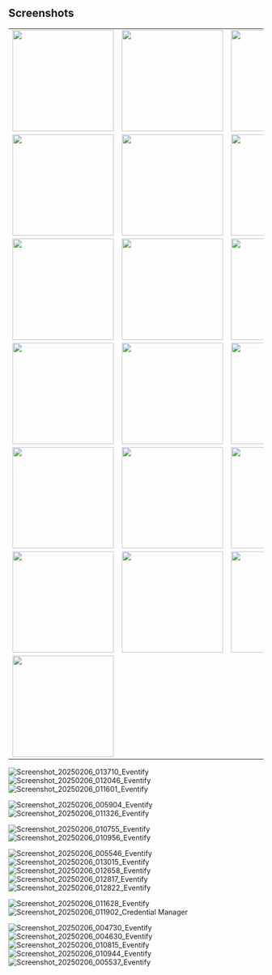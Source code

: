 
## Screenshots
<table>
  <tr>
    <td><img src="https://github.com/user-attachments/assets/1b34a635-8233-49bf-855e-eb78645aecc7" width="200"/></td>
    <td><img src="https://github.com/user-attachments/assets/bdaa7f53-49a9-4afd-ba17-6934842de7b1" width="200"/></td>
    <td><img src="https://github.com/user-attachments/assets/c45fec1d-cdd4-4192-8769-c14671c60222" width="200"/></td>
    <td><img src="https://github.com/user-attachments/assets/c45fec1d-cdd4-4192-8769-c14671c60222" width="200"/></td>
  </tr>
  <tr>
    <td><img src="https://github.com/user-attachments/assets/985fda55-4072-4525-ae1a-df57d5b5f3ae" width="200"/></td>
    <td><img src="https://github.com/user-attachments/assets/e56b5d26-46eb-4203-be80-f382cd68d3c7" width="200"/></td>
    <td><img src="https://github.com/user-attachments/assets/9639f402-fe29-4978-9f31-8ae16c991311" width="200"/></td>
  </tr>
  <tr>
    <td><img src="https://github.com/user-attachments/assets/e9716de2-8512-4156-bc1b-ef8a30ef083b" width="200"/></td>
    <td><img src="https://github.com/user-attachments/assets/544dc383-1ce6-4990-ab2e-b516a2456b8c" width="200"/></td>
    <td><img src="https://github.com/user-attachments/assets/4c08be89-f6b8-4014-83f8-59200e789ddc" width="200"/></td>
  </tr>
  <tr>
    <td><img src="https://github.com/user-attachments/assets/2b507166-8553-4d86-951e-46ad040d1079" width="200"/></td>
    <td><img src="https://github.com/user-attachments/assets/9c158dd3-3881-4198-8a27-762d6e32e2f4" width="200"/></td>
    <td><img src="https://github.com/user-attachments/assets/01023bef-ae9d-43ac-ad54-b5cc10d03e26" width="200"/></td>
  </tr>
  <tr>
    <td><img src="https://github.com/user-attachments/assets/74ee31cf-7bbb-47bd-a9b7-f2bdd0524033" width="200"/></td>
    <td><img src="https://github.com/user-attachments/assets/aca4536b-4ca8-4e1c-a01f-f25b12ae6a39" width="200"/></td>
    <td><img src="https://github.com/user-attachments/assets/8d52fdae-795b-4acc-bc3c-bad5afa9fc57" width="200"/></td>
  </tr>
  <tr>
    <td><img src="https://github.com/user-attachments/assets/673a7fc5-af97-48d4-835d-db04a297621c" width="200"/></td>
    <td><img src="https://github.com/user-attachments/assets/a9364cdc-74f6-4262-8222-dcc238f14aed" width="200"/></td>
    <td><img src="https://github.com/user-attachments/assets/f47c704e-ffac-427a-afe9-7b647ddbb89d" width="200"/></td>
  </tr>
  <tr>
    <td><img src="https://github.com/user-attachments/assets/62904da0-1602-4066-81c1-6ee18e2df585" width="200"/></td>
  </tr>
</table>

![Screenshot_20250206_013710_Eventify](https://github.com/user-attachments/assets/1b34a635-8233-49bf-855e-eb78645aecc7)
![Screenshot_20250206_012046_Eventify](https://github.com/user-attachments/assets/bdaa7f53-49a9-4afd-ba17-6934842de7b1)
![Screenshot_20250206_011601_Eventify](https://github.com/user-attachments/assets/c45fec1d-cdd4-4192-8769-c14671c60222)

![Screenshot_20250206_005904_Eventify](https://github.com/user-attachments/assets/985fda55-4072-4525-ae1a-df57d5b5f3ae)
![Screenshot_20250206_011326_Eventify](https://github.com/user-attachments/assets/e56b5d26-46eb-4203-be80-f382cd68d3c7)

![Screenshot_20250206_010755_Eventify](https://github.com/user-attachments/assets/9639f402-fe29-4978-9f31-8ae16c991311)
![Screenshot_20250206_010956_Eventify](https://github.com/user-attachments/assets/e9716de2-8512-4156-bc1b-ef8a30ef083b)

![Screenshot_20250206_005546_Eventify](https://github.com/user-attachments/assets/544dc383-1ce6-4990-ab2e-b516a2456b8c)
![Screenshot_20250206_013015_Eventify](https://github.com/user-attachments/assets/4c08be89-f6b8-4014-83f8-59200e789ddc)
![Screenshot_20250206_012658_Eventify](https://github.com/user-attachments/assets/2b507166-8553-4d86-951e-46ad040d1079)
![Screenshot_20250206_012817_Eventify](https://github.com/user-attachments/assets/9c158dd3-3881-4198-8a27-762d6e32e2f4)
![Screenshot_20250206_012822_Eventify](https://github.com/user-attachments/assets/01023bef-ae9d-43ac-ad54-b5cc10d03e26)

![Screenshot_20250206_011628_Eventify](https://github.com/user-attachments/assets/74ee31cf-7bbb-47bd-a9b7-f2bdd0524033)
![Screenshot_20250206_011902_Credential Manager](https://github.com/user-attachments/assets/aca4536b-4ca8-4e1c-a01f-f25b12ae6a39)


![Screenshot_20250206_004730_Eventify](https://github.com/user-attachments/assets/8d52fdae-795b-4acc-bc3c-bad5afa9fc57)
![Screenshot_20250206_004630_Eventify](https://github.com/user-attachments/assets/673a7fc5-af97-48d4-835d-db04a297621c)
![Screenshot_20250206_010815_Eventify](https://github.com/user-attachments/assets/a9364cdc-74f6-4262-8222-dcc238f14aed)
![Screenshot_20250206_010944_Eventify](https://github.com/user-attachments/assets/f47c704e-ffac-427a-afe9-7b647ddbb89d)
![Screenshot_20250206_005537_Eventify](https://github.com/user-attachments/assets/62904da0-1602-4066-81c1-6ee18e2df585)
